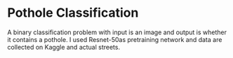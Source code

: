 # Pothole Classification
A binary classification problem with input is an image and
output is whether it contains a pothole. I used Resnet-50as
pretraining network and data are collected on Kaggle and
 actual streets. 
